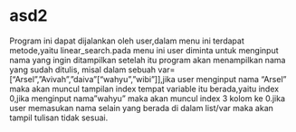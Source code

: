 # asd2
Program ini dapat dijalankan oleh user,dalam menu ini terdapat metode,yaitu linear_search.pada menu ini user diminta untuk menginput nama yang ingin ditampilkan setelah itu program akan menampilkan nama yang sudah ditulis, misal dalam sebuah var=[“Arsel”,”Avivah”,”daiva”[“wahyu”,”wibi”]],jika user menginput nama “Arsel” maka akan muncul tampilan index tempat variable itu berada,yaitu index 0,jika menginput nama”wahyu” maka akan muncul index 3 kolom ke 0.jika user memasukan nama selain yang berada di dalam list/var maka akan tampil tulisan tidak sesuai.
